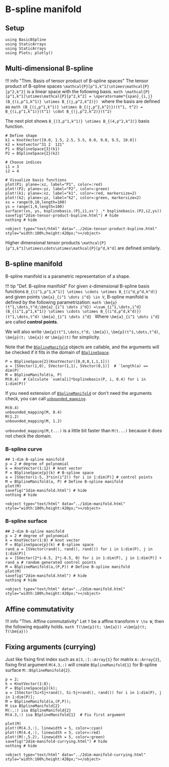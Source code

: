 # B-spline manifold

## Setup
```@example math_bsplinemanifold
using BasicBSpline
using StaticArrays
using StaticArrays
using Plots; plotly()
```

## Multi-dimensional B-spline

!!! info "Thm.  Basis of tensor product of B-spline spaces"
    The tensor product of B-spline spaces ``\mathcal{P}[p^1,k^1]\otimes\mathcal{P}[p^2,k^2]`` is a linear space with the following basis.
    ```math
    \mathcal{P}[p^1,k^1]\otimes\mathcal{P}[p^2,k^2]
    = \operatorname*{span}_{i,j} (B_{(i,p^1,k^1)} \otimes B_{(j,p^2,k^2)})
    ```
    where the basis are defined as
    ```math
    (B_{(i,p^1,k^1)} \otimes B_{(j,p^2,k^2)})(t^1, t^2)
    = B_{(i,p^1,k^1)}(t^1) \cdot B_{(j,p^2,k^2)}(t^2)
    ```

The next plot shows ``B_{(3,p^1,k^1)} \otimes B_{(4,p^2,k^2)}`` basis function.

```@example math_bsplinemanifold
# Define shape
k1 = KnotVector([0.0, 1.5, 2.5, 5.5, 8.0, 9.0, 9.5, 10.0])
k2 = knotvector"31 2  121"
P1 = BSplineSpace{3}(k1)
P2 = BSplineSpace{2}(k2)

# Choose indices
i1 = 3
i2 = 4

# Visualize basis functions
plot(P1; plane=:xz, label="P1", color=:red)
plot!(P2; plane=:yz, label="P2", color=:green)
plot!(k1; plane=:xz, label="k1", color=:red, markersize=2)
plot!(k2; plane=:yz, label="k2", color=:green, markersize=2)
xs = range(0,10,length=100)
ys = range(1,9,length=100)
surface!(xs, ys, bsplinebasis.(P1,i1,xs') .* bsplinebasis.(P2,i2,ys))
savefig("2dim-tensor-product-bspline.html") # hide
nothing # hide
```

```@raw html
<object type="text/html" data="../2dim-tensor-product-bspline.html" style="width:100%;height:420px;"></object>
```

Higher dimensional tensor products ``\mathcal{P}[p^1,k^1]\otimes\cdots\otimes\mathcal{P}[p^d,k^d]`` are defined similarly.

## B-spline manifold
B-spline manifold is a parametric representation of a shape.

!!! tip "Def.  B-spline manifold"
    For given ``d``-dimensional B-spline basis functions ``B_{(i^1,p^1,k^1)} \otimes \cdots \otimes B_{(i^d,p^d,k^d)}`` and given points ``\bm{a}_{i^1 \dots i^d} \in V``, B-spline manifold is defined by the following parametrization:
    ```math
    \bm{p}(t^1,\dots,t^d;\bm{a}_{i^1 \dots i^d})
    =\sum_{i^1,\dots,i^d}(B_{(i^1,p^1,k^1)} \otimes \cdots \otimes B_{(i^d,p^d,k^d)})(t^1,\dots,t^d) \bm{a}_{i^1 \dots i^d}
    ```
    Where ``\bm{a}_{i^1 \dots i^d}`` are called **control points**.

We will also write ``\bm{p}(t^1,\dots,t^d; \bm{a})``, ``\bm{p}(t^1,\dots,t^d)``, ``\bm{p}(t; \bm{a})`` or ``\bm{p}(t)`` for simplicity.

Note that the [`BSplineManifold`](@ref) objects are callable, and the arguments will be checked if it fits in the domain of [`BSplineSpace`](@ref).

```@example math_bsplinemanifold
P = BSplineSpace{2}(KnotVector([0,0,0,1,1,1]))
a = [SVector(1,0), SVector(1,1), SVector(0,1)]  # `length(a) == dim(P)`
M = BSplineManifold(a, P)
M(0.4)  # Calculate `sum(a[i]*bsplinebasis(P, i, 0.4) for i in 1:dim(P))`
```

If you need extension of [`BSplineManifold`](@ref) or don't need the arguments check, you can call [`unbounded_mapping`](@ref).

```@repl math_bsplinemanifold
M(0.4)
unbounded_mapping(M, 0.4)
M(1.2)
unbounded_mapping(M, 1.2)
```

`unbounded_mapping(M,t...)` is a little bit faster than `M(t...)` because it does not check the domain.

### B-spline curve
```@example math_bsplinemanifold
## 1-dim B-spline manifold
p = 2 # degree of polynomial
k = KnotVector(1:12) # knot vector
P = BSplineSpace{p}(k) # B-spline space
a = [SVector(i-5, 3*sin(i^2)) for i in 1:dim(P)] # control points
M = BSplineManifold(a, P) # Define B-spline manifold
plot(M)
savefig("1dim-manifold.html") # hide
nothing # hide
```

```@raw html
<object type="text/html" data="../1dim-manifold.html" style="width:100%;height:420px;"></object>
```

### B-spline surface
```@example math_bsplinemanifold
## 2-dim B-spline manifold
p = 2 # degree of polynomial
k = KnotVector(1:8) # knot vector
P = BSplineSpace{p}(k) # B-spline space
rand_a = [SVector(rand(), rand(), rand()) for i in 1:dim(P), j in 1:dim(P)]
a = [SVector(2*i-6.5, 2*j-6.5, 0) for i in 1:dim(P), j in 1:dim(P)] + rand_a # random generated control points
M = BSplineManifold(a,(P,P)) # Define B-spline manifold
plot(M)
savefig("2dim-manifold.html") # hide
nothing # hide
```

```@raw html
<object type="text/html" data="../2dim-manifold.html" style="width:100%;height:420px;"></object>
```

## Affine commutativity
!!! info "Thm.  Affine commutativity"
    Let ``T`` be a affine transform ``V \to W``, then the following equality holds.
    ```math
    T(\bm{p}(t; \bm{a}))
    =\bm{p}(t; T(\bm{a}))
    ```

## Fixing arguments (currying)
Just like fixing first index such as `A[3,:]::Array{1}` for matrix `A::Array{2}`, fixing first argument `M(4.3,:)` will create `BSplineManifold{1}` for B-spline surface `M::BSplineManifold{2}`.

```@repl math_bsplinemanifold
p = 2;
k = KnotVector(1:8);
P = BSplineSpace{p}(k);
a = [SVector(5i+5j+rand(), 5i-5j+rand(), rand()) for i in 1:dim(P), j in 1:dim(P)];
M = BSplineManifold(a,(P,P));
M isa BSplineManifold{2}
M(:,:) isa BSplineManifold{2}
M(4.3,:) isa BSplineManifold{1}  # Fix first argument
```

```@example math_bsplinemanifold
plot(M)
plot!(M(4.3,:), linewidth = 5, color=:cyan)
plot!(M(4.4,:), linewidth = 5, color=:red)
plot!(M(:,5.2), linewidth = 5, color=:green)
savefig("2dim-manifold-currying.html") # hide
nothing # hide
```

```@raw html
<object type="text/html" data="../2dim-manifold-currying.html" style="width:100%;height:420px;"></object>
```
